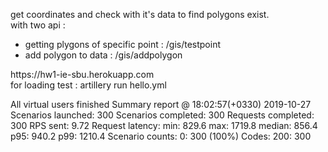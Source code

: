 get coordinates and check with it's data to find polygons exist. <br />
with two api : 
<ul>
    <li>getting plygons of specific point :     /gis/testpoint</li>
    <li>add polygon to data :                   /gis/addpolygon</li>
</ul>
https://hw1-ie-sbu.herokuapp.com <br /> 
for loading test : artillery run hello.yml <br />

<p>
All virtual users finished
Summary report @ 18:02:57(+0330) 2019-10-27
  Scenarios launched:  300
  Scenarios completed: 300
  Requests completed:  300
  RPS sent: 9.72
  Request latency:
    min: 829.6
    max: 1719.8
    median: 856.4
    p95: 940.2
    p99: 1210.4
  Scenario counts:
    0: 300 (100%)
  Codes:
    200: 300
</p>


